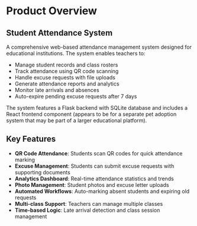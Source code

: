 # Product Overview

## Student Attendance System

A comprehensive web-based attendance management system designed for educational institutions. The system enables teachers to:

- Manage student records and class rosters
- Track attendance using QR code scanning
- Handle excuse requests with file uploads
- Generate attendance reports and analytics
- Monitor late arrivals and absences
- Auto-expire pending excuse requests after 7 days

The system features a Flask backend with SQLite database and includes a React frontend component (appears to be for a separate pet adoption system that may be part of a larger educational platform).

## Key Features

- **QR Code Attendance**: Students scan QR codes for quick attendance marking
- **Excuse Management**: Students can submit excuse requests with supporting documents
- **Analytics Dashboard**: Real-time attendance statistics and trends
- **Photo Management**: Student photos and excuse letter uploads
- **Automated Workflows**: Auto-marking absent students and expiring old requests
- **Multi-class Support**: Teachers can manage multiple classes
- **Time-based Logic**: Late arrival detection and class session management
